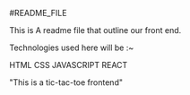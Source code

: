 #README_FILE

This is A readme file that outline our front end.

Technologies used here will be :~

HTML
CSS
JAVASCRIPT
REACT

"This is a tic-tac-toe frontend"

